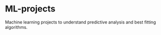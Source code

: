 # ML-projects
Machine learning projects to understand predictive analysis and best fitting algorithms.
